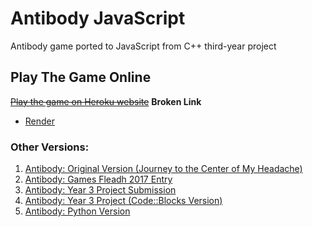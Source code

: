 # Antibody JavaScript

Antibody game ported to JavaScript from C++ third-year project

## Play The Game Online

~~[Play the game on Heroku website](https://antibody-js.herokuapp.com/ "Antibody JS: Heroku")~~ **Broken Link**

* [Render](https://antibody-js.onrender.com/)

### Other Versions:

1. [Antibody: Original Version (Journey to the Center of My Headache)](https://github.com/joeaoregan/LIT-Yr3-Project-Antibody/tree/master/AntibodyV1-JourneyToTheCenterOfMyHeadache "Antibody: Original Title")
2. [Antibody: Games Fleadh 2017 Entry](https://github.com/joeaoregan/LIT-Yr3-Project-Antibody/tree/master/AntibodyV2-GamesFleadhEntry "Antibody: Games Fleadh 2017 Entry")
3. [Antibody: Year 3 Project Submission](https://github.com/joeaoregan/LIT-Yr3-Project-Antibody/tree/master/AntibodyV3-Year3ProjectSubmission "LIT Games Design & Development Year 3 Project Submission")
4. [Antibody: Year 3 Project (Code::Blocks Version)](https://github.com/joeaoregan/LIT-Yr3-Project-Antibody/tree/master/AntibodyV4-CodeBlocks "LIT Games Design & Development Year 3 Project (Code::Blocks Version)")
5. [Antibody: Python Version](https://github.com/joeaoregan/AntibodyPy "Antibody: Python Version")
